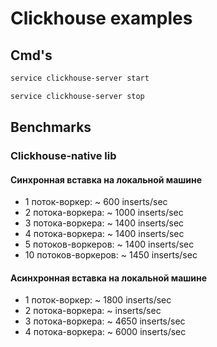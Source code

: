 # Clickhouse examples

## Cmd's

```bash
service clickhouse-server start

service clickhouse-server stop
```

## Benchmarks

### Clickhouse-native lib

#### Синхронная вставка на локальной машине

- 1 поток-воркер: ~ 600 inserts/sec
- 2 потока-воркера: ~ 1000 inserts/sec
- 3 потока-воркера: ~ 1400 inserts/sec
- 4 потока-воркера: ~ 1400 inserts/sec
- 5 потоков-воркеров: ~ 1400 inserts/sec
- 10 потоков-воркеров: ~ 1450 inserts/sec

#### Асинхронная вставка на локальной машине

- 1 поток-воркер: ~ 1800 inserts/sec
- 2 потока-воркера: ~  inserts/sec
- 3 потока-воркера: ~ 4650 inserts/sec
- 4 потока-воркера: ~ 6000 inserts/sec